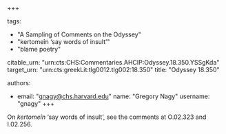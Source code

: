 +++

tags:
- "A Sampling of Comments on the Odyssey"
- "kertomeîn ‘say words of insult’"
- "blame poetry"

citable_urn: "urn:cts:CHS:Commentaries.AHCIP:Odyssey.18.350.YSSgKda"
target_urn: "urn:cts:greekLit:tlg0012.tlg002:18.350"
title: "Odyssey 18.350"

authors:
- email: "gnagy@chs.harvard.edu"
  name: "Gregory Nagy"
  username: "gnagy"
+++

<p>On <em>kertomeîn</em> ‘say words of insult’, see the comments at O.02.323 and I.02.256.  </p>